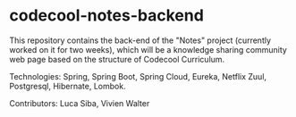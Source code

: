 # codecool-notes-backend

This repository contains the back-end of the "Notes" project (currently worked on it for two weeks), which will be a knowledge sharing community web page based on the structure of Codecool Curriculum.

Technologies: Spring, Spring Boot, Spring Cloud, Eureka, Netflix Zuul, Postgresql, Hibernate, Lombok.

Contributors: Luca Siba, Vivien Walter
